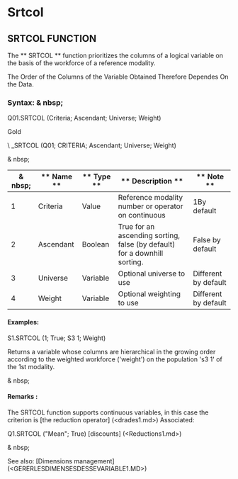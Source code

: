 # Srtcol

## SRTCOL FUNCTION

The ** SRTCOL ** function prioritizes the columns of a logical variable on the basis of the workforce of a reference modality.

The Order of the Columns of the Variable Obtained Therefore Dependes On the Data.

### Syntax: & nbsp;

Q01.SRTCOL (Criteria; Ascendant; Universe; Weight)

Gold

\ _SRTCOL (Q01; CRITERIA; Ascendant; Universe; Weight)

& nbsp;

|& nbsp;|** Name ** |** Type ** |** Description ** |** Note ** |
|--- |--- |--- |--- |--- |
|&#49;|Criteria |Value |Reference modality number or operator on continuous |&#49;By default |
|&#50;|Ascendant |Boolean |True for an ascending sorting, false (by default) for a downhill sorting.|False by default |
|&#51;|Universe |Variable |Optional universe to use |Different by default |
|&#52;|Weight |Variable |Optional weighting to use |Different by default |


#### Examples:

S1.SRTCOL (1; True; S3 1; Weight)

Returns a variable whose columns are hierarchical in the growing order according to the weighted workforce ('weight') on the population 's3 1' of the 1st modality.

& nbsp;

#### Remarks :

The SRTCOL function supports continuous variables, in this case the criterion is [the reduction operator] (<drades1.md>) Associated:

Q1.SRTCOL ("Mean"; True) [discounts] (<Reductions1.md>)

& nbsp;

See also: [Dimensions management] (<GERERLESDIMENSESDESSEVARIABLE1.MD>)
